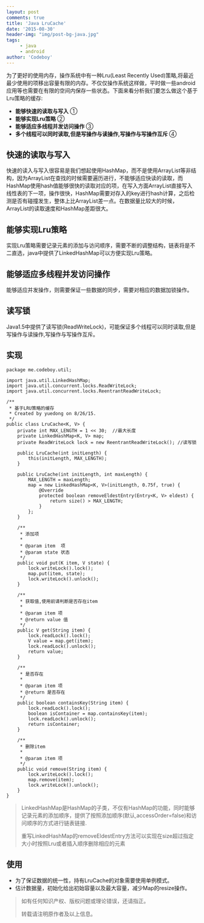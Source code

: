 ```yaml
---
layout: post
comments: true
title: 'Java LruCache'
date: '2015-08-30'
header-img: "img/post-bg-java.jpg"
tags:
     - java
     - android
author: 'Codeboy'
---
```

为了更好的使用内存，操作系统中有一种Lru(Least Recently Used)策略,将最近最少使用的项移出容量有限的内存。不仅仅操作系统这样做，平时做一些android应用等也需要在有限的空间内保存一些状态。下面来看分析我们要怎么做这个基于Lru策略的缓存:

- **能够快速的读取与写入** ①
- **能够实现Lru策略** ②
- **能够适应多线程并发访问操作** ③
- **多个线程可以同时读取,但是写操作与读操作,写操作与写操作互斥** ④

## 快速的读取与写入

快速的读入与写入很容易是我们想起使用HashMap，而不是使用ArrayList等非结构，因为ArrayList在查找的时候需要遍历进行，不能够适应快读的读取，而HashMap使用hash值能够很快的读取对应的项，在写入方面ArrayList直接写入线性表的下一项，操作很快，HashMap需要对存入的key进行hash计算，之后检测是否有碰撞发生，整体上比ArrayList差一点。在数据量比较大的时候，ArrayList的读取速度和HashMap差距很大。

## 能够实现Lru策略

实现Lru策略需要记录元素的添加与访问顺序，需要不断的调整结构，链表将是不二直选，java中提供了LinkedHashMap可以方便实现Lru策略。


## 能够适应多线程并发访问操作

能够适应并发操作，则需要保证一些数据的同步，需要对相应的数据加锁操作。


## 读写锁

Java1.5中提供了读写锁(ReadWriteLock)，可能保证多个线程可以同时读取,但是写操作与读操作,写操作与写操作互斥。


## 实现

```
package me.codeboy.util;

import java.util.LinkedHashMap;
import java.util.concurrent.locks.ReadWriteLock;
import java.util.concurrent.locks.ReentrantReadWriteLock;

/**
 * 基于LRU策略的缓存
 * Created by yuedong on 8/26/15.
 */
public class LruCache<K, V> {
    private int MAX_LENGTH = 1 << 30;  //最大长度
    private LinkedHashMap<K, V> map;
    private ReadWriteLock lock = new ReentrantReadWriteLock(); //读写锁

    public LruCache(int initLength) {
        this(initLength, MAX_LENGTH);
    }

    public LruCache(int initLength, int maxLength) {
        MAX_LENGTH = maxLength;
        map = new LinkedHashMap<K, V>(initLength, 0.75f, true) {
            @Override
            protected boolean removeEldestEntry(Entry<K, V> eldest) {
                return size() > MAX_LENGTH;
            }
        };
    }

    /**
     * 添加项
     *
     * @param item  项
     * @param state 状态
     */
    public void put(K item, V state) {
        lock.writeLock().lock();
        map.put(item, state);
        lock.writeLock().unlock();
    }

    /**
     * 获取值,使用前请判断是否存在item
     *
     * @param item 项
     * @return value 值
     */
    public V get(String item) {
        lock.readLock().lock();
        V value = map.get(item);
        lock.readLock().unlock();
        return value;
    }

    /**
     * 是否存在
     *
     * @param item 项
     * @return 是否存在
     */
    public boolean containsKey(String item) {
        lock.readLock().lock();
        boolean isContainer = map.containsKey(item);
        lock.readLock().unlock();
        return isContainer;
    }

    /**
     * 删除item
     *
     * @param item 项
     */
    public void remove(String item) {
        lock.writeLock().lock();
        map.remove(item);
        lock.writeLock().unlock();
    }
}
```
> LinkedHashMap是HashMap的子类，不仅有HashMap的功能，同时能够记录元素的添加顺序，提供了按照添加顺序(默认,accessOrder=false)和访问顺序的方式进行链表链接.
> 
> 重写LinkedHashMap的removeEldestEntry方法可以实现在size超过指定大小时按照Lru或者插入顺序删除相应的元素

## 使用

- 为了保证数据的统一性，持有LruCache的对象需要使用单例模式。
- 估计数据量，初始化给出初始容量以及最大容量，减少Map的resize操作。



> 如有任何知识产权、版权问题或理论错误，还请指正。
>
> 转载请注明原作者及以上信息。
